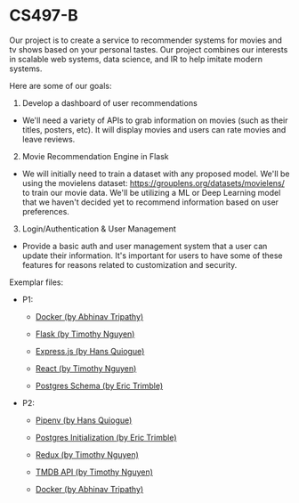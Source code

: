 # CS497-B

Our project is to create a service to recommender systems for
movies and tv shows based on your personal tastes. Our project
combines our interests in scalable web systems, data science, 
and IR to help imitate modern systems. 

Here are some of our goals:
1. Develop a dashboard of user recommendations
- We'll need a variety of APIs to grab information on movies
(such as their titles, posters, etc). It will display movies
and users can rate movies and leave reviews.
2. Movie Recommendation Engine in Flask
- We will initially need to train a dataset with any proposed model.
We'll be using the movielens dataset: https://grouplens.org/datasets/movielens/
to train our movie data. We'll be utilizing a ML or Deep Learning model
that we haven't decided yet to recommend information based on user preferences.
3. Login/Authentication & User Management
- Provide a basic auth and user management system that a user can
update their information. It's important for users to have some of
these features for reasons related to customization and security.

Exemplar files:

- P1:

    - [Docker (by Abhinav Tripathy)](/exemplars/P1/docker)

    - [Flask (by Timothy Nguyen)](/exemplars/P1/flask)

    - [Express.js (by Hans Quiogue)](/exemplars/P1/node-express)

    - [React (by Timothy Nguyen)](/exemplars/P1/react)

    - [Postgres Schema (by Eric Trimble)](/exemplars/P1/postgres)

- P2: 

    - [Pipenv (by Hans Quiogue)](/exemplars/P2/pipenv)

    - [Postgres Initialization (by Eric Trimble)](/exemplars/P2/postgres)

    - [Redux (by Timothy Nguyen)](/exemplars/P2/redux)

    - [TMDB API (by Timothy Nguyen)](/exemplars/P2/tmdb-api)
    
    - [Docker (by Abhinav Tripathy)](/exemplars/P2/docker)